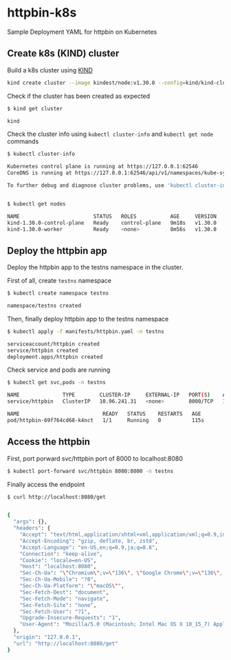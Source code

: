 # httpbin-k8s

Sample Deployment YAML for httpbin on Kubernetes


## Create k8s (KIND) cluster

Build a k8s cluster using [KIND](https://kind.sigs.k8s.io/)

```sh
kind create cluster --image kindest/node:v1.30.0 --config=kind/kind-cluster.yaml
```

Check if the cluster has been created as expected

```sh
$ kind get cluster

kind
```

Check the cluster info using `kubectl cluster-info` and `kubectl get node` commands

```sh
$ kubectl cluster-info

Kubernetes control plane is running at https://127.0.0.1:62546
CoreDNS is running at https://127.0.0.1:62546/api/v1/namespaces/kube-system/services/kube-dns:dns/proxy

To further debug and diagnose cluster problems, use 'kubectl cluster-info dump'.


$ kubectl get nodes

NAME                        STATUS   ROLES           AGE     VERSION
kind-1.30.0-control-plane   Ready    control-plane   9m18s   v1.30.0
kind-1.30.0-worker          Ready    <none>          8m56s   v1.30.0
```

## Deploy the httpbin app

Deploy the httpbin app to the testns namespace in the cluster.

First of all, create `testns` namespace

```sh
$ kubectl create namespace testns

namespace/testns created
```

Then, finally deploy httpbin app to the testns namespace

```sh
$ kubectl apply -f manifests/httpbin.yaml -n testns

serviceaccount/httpbin created
service/httpbin created
deployment.apps/httpbin created
```

Check service and pods are running

```sh
$ kubectl get svc,pods -n testns

NAME              TYPE        CLUSTER-IP     EXTERNAL-IP   PORT(S)    AGE
service/httpbin   ClusterIP   10.96.241.31   <none>        8000/TCP   115s

NAME                           READY   STATUS    RESTARTS   AGE
pod/httpbin-69f764cd68-k4nct   1/1     Running   0          115s
```

## Access the httpbin

First, port porward svc/httpbin port of 8000 to localhost:8080

```sh
$ kubectl port-forward svc/httpbin 8080:8000 -n testns
```
Finally access the endpoint

```sh
$ curl http://localhost:8080/get


{
  "args": {}, 
  "headers": {
    "Accept": "text/html,application/xhtml+xml,application/xml;q=0.9,image/avif,image/webp,image/apng,*/*;q=0.8,application/signed-exchange;v=b3;q=0.7", 
    "Accept-Encoding": "gzip, deflate, br, zstd", 
    "Accept-Language": "en-US,en;q=0.9,ja;q=0.8", 
    "Connection": "keep-alive", 
    "Cookie": "locale=en-US", 
    "Host": "localhost:8080", 
    "Sec-Ch-Ua": "\"Chromium\";v=\"136\", \"Google Chrome\";v=\"136\", \"Not.A/Brand\";v=\"99\"", 
    "Sec-Ch-Ua-Mobile": "?0", 
    "Sec-Ch-Ua-Platform": "\"macOS\"", 
    "Sec-Fetch-Dest": "document", 
    "Sec-Fetch-Mode": "navigate", 
    "Sec-Fetch-Site": "none", 
    "Sec-Fetch-User": "?1", 
    "Upgrade-Insecure-Requests": "1", 
    "User-Agent": "Mozilla/5.0 (Macintosh; Intel Mac OS X 10_15_7) AppleWebKit/537.36 (KHTML, like Gecko) Chrome/136.0.0.0 Safari/537.36"
  }, 
  "origin": "127.0.0.1", 
  "url": "http://localhost:8080/get"
}
```
